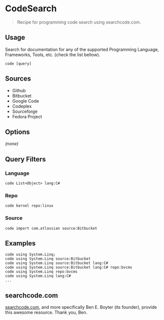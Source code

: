 # CodeSearch

> Recipe for programming code search using searchcode.com.

## Usage

Search for documentation for any of the supported Programming Language, Frameworks, Tools, etc. (check the list bellow).

```
code [query]
```

## Sources

 - Github
 - Bitbucket
 - Google Code
 - Codeplex
 - Sourceforge
 - Fedora Project

## Options

_(none)_

## Query Filters

### Language

```
code List<Object> lang:C#
```

### Repo

```
code kernel repo:linux
```

### Source

```
code import com.atlassian source:Bitbucket
```

## Examples

```
code using System.Linq;
code using System.Linq source:Bitbucket
code using System.Linq source:Bitbucket lang:C#
code using System.Linq source:Bitbucket lang:C# repo:bvcms
code using System.Linq repo:bvcms
code using System.Linq lang:C#
...
```

## searchcode.com

[searchcode.com](https://searchcode.com), and more specifically Ben E. Boyter (its founder), provide this awesome resource. Thank you, Ben.